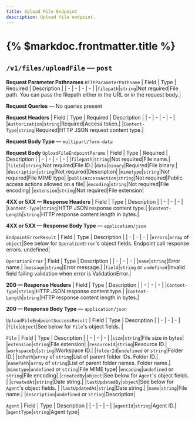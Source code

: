 ```yaml
---
title: Upload File Endpoint
description: Upload file endpoint.
---
```


# {% $markdoc.frontmatter.title %}
## `/v1/files/uploadFile` — `post`
**Request Parameter Pathnames**
`HTTPParameterPathname`
| Field | Type | Required | Description |
| - | - | - | - |
|`filepath`|`string`|Not required|File path. You can pass the filepath either in the URL or in the request body.|


**Request Queries** — No queries present

**Request Headers**
| Field | Type | Required | Description |
| - | - | - | - |
|`Authorization`|`string`|Required|Access token.|
|`Content-Type`|`string`|Required|HTTP JSON request content type.|

**Request Body Type** — `multipart/form-data`

**Request Body**
`UploadFileEndpointParams`
| Field | Type | Required | Description |
| - | - | - | - |
|`filepath`|`string`|Not required|File name.|
|`fileId`|`string`|Not required|File ID.|
|`data`|`binary`|Required|File binary.|
|`description`|`string`|Not required|Description|
|`mimetype`|`string`|Not required|File MIME type|
|`publicAccessAction`|`string`|Not required|Public access actions allowed on a file|
|`encoding`|`string`|Not required|File encoding|
|`extension`|`string`|Not required|File extension|

**4XX or 5XX  —  Response Headers**
| Field | Type | Description |
| - | - | - |
|`Content-Type`|`string`|HTTP JSON response content type.|
|`Content-Length`|`string`|HTTP response content length in bytes.|

**4XX or 5XX  —  Response Body Type** — `application/json`

`EndpointErrorResult`
| Field | Type | Description |
| - | - | - |
|`errors`|`array` of `object`|See below for `OperationError`'s object fields. Endpoint call response errors. undefined|

`OperationError`
| Field | Type | Description |
| - | - | - |
|`name`|`string`|Error name.|
|`message`|`string`|Error message.|
|`field`|`string` or `undefined`|Invalid field failing validation when error is ValidationError.|

**200  —  Response Headers**
| Field | Type | Description |
| - | - | - |
|`Content-Type`|`string`|HTTP JSON response content type.|
|`Content-Length`|`string`|HTTP response content length in bytes.|

**200  —  Response Body Type** — `application/json`

`UploadFileEndpointSuccessResult`
| Field | Type | Description |
| - | - | - |
|`file`|`object`|See below for `File`'s object fields. |

`File`
| Field | Type | Description |
| - | - | - |
|`size`|`string`|File size in bytes|
|`extension`|`string`|File extension|
|`resourceId`|`string`|Resource ID.|
|`workspaceId`|`string`|Workspace ID.|
|`folderId`|`undefined` or `string`|Folder ID.|
|`idPath`|`array` of `string`|List of parent folder IDs. Folder ID.|
|`namePath`|`array` of `string`|List of parent folder names. Folder name.|
|`mimetype`|`undefined` or `string`|File MIME type|
|`encoding`|`undefined` or `string`|File encoding|
|`createdBy`|`object`|See below for `Agent`'s object fields. |
|`createdAt`|`string`|Date string.|
|`lastUpdatedBy`|`object`|See below for `Agent`'s object fields. |
|`lastUpdatedAt`|`string`|Date string.|
|`name`|`string`|File name.|
|`description`|`undefined` or `string`|Description|

`Agent`
| Field | Type | Description |
| - | - | - |
|`agentId`|`string`|Agent ID.|
|`agentType`|`string`|Agent type|


